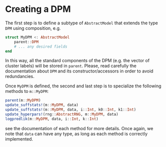 # Creating a DPM

The first step is to define a subtype of `AbstractModel` that extends the type `DPM` using composition, e.g.

```julia
struct MyDPM <: AbstractModel
    parent::DPM
    # ... any desired fields
end
```

In this way, all the standard components of the DPM (e.g. the vector of cluster labels) will be stored in `parent`. Please, read carefully the documentation about `DPM` and its constructor/accessors in order to avoid redundancies.

Once `MyDPM` is defined, the second and last step is to specialize the following methods to `m::MyDPM`:

```julia
parent(m::MyDPM)
update_suffstats!(m::MyDPM, data)
update_suffstats!(m::MyDPM, data, i::Int, k0::Int, k1::Int)
update_hyperpars!(rng::AbstractRNG, m::MyDPM, data)
logpredlik(m::MyDPM, data, i::Int, k::Int)
```

see the documentation of each method for more details. Once again, we note that `data` can have any type, as long as each method is correctly implemented.